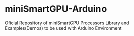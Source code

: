 # miniSmartGPU-Arduino
Oficial Repository of miniSmartGPU Processors Library and Examples(Demos) to be used with Arduino Environment
